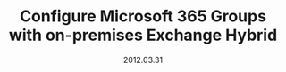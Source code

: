 ---
title: Configure Microsoft 365 Groups with on-premises Exchange Hybrid
filename: Microsoft365\Configure-Microsoft-365-Groups-with-on-premises-Exchange-Hybrid.md
date: 2012.03.31
---